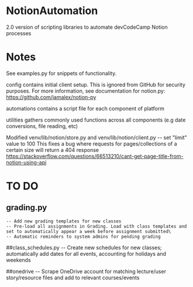 # NotionAutomation
2.0 version of scripting libraries to automate devCodeCamp Notion processes

# Notes

See examples.py for snippets of functionality.

config contains initial client setup. This is ignored from GitHub for security purposes. For more information, see documentation
for notion.py: https://github.com/jamalex/notion-py

automations contains a script file for each component of platform

utilities gathers commonly used functions across all components (e.g date conversions, file reading, etc)

Modified venv/lib/notion/store.py and venv/lib/notion/client.py -- set "limit" value to 100
This fixes a bug where requests for pages/collections of a certain size will return a 404 response
https://stackoverflow.com/questions/66513210/cant-get-page-title-from-notion-using-api

# TO DO
## grading.py
    -- Add new grading templates for new classes
    -- Pre-load all assignments in Grading. Load with class templates and set to automatically appear a week before assignment submitted\
    -- Automatic reminders to system admins for pending grading

##class_schedules.py
    -- Create new schedules for new classes; automatically add dates for all events, accounting for holidays and weekends

##onedrive
    -- Scrape OneDrive account for matching lecture/user story/resource files and add to relevant courses/events